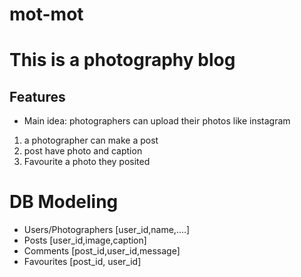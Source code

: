 # mot-mot

# This is a photography blog

## Features
- Main idea: photographers can upload their photos like instagram
1. a photographer can make a post
2. post have photo and caption
3. Favourite a photo  they posited

# DB Modeling
- Users/Photographers [user_id,name,....]
- Posts [user_id,image,caption]
- Comments   [post_id,user_id,message]
- Favourites [post_id, user_id]

